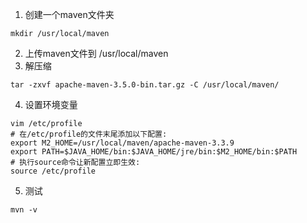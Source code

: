 1. 创建一个maven文件夹
```shell
mkdir /usr/local/maven
```
2. 上传maven文件到 /usr/local/maven
3. 解压缩
```shell
tar -zxvf apache-maven-3.5.0-bin.tar.gz -C /usr/local/maven/
```
4. 设置环境变量
```shell
vim /etc/profile
# 在/etc/profile的文件末尾添加以下配置:
export M2_HOME=/usr/local/maven/apache-maven-3.3.9
export PATH=$JAVA_HOME/bin:$JAVA_HOME/jre/bin:$M2_HOME/bin:$PATH
# 执行source命令让新配置立即生效:
source /etc/profile
```
5. 测试
```
mvn -v
```

